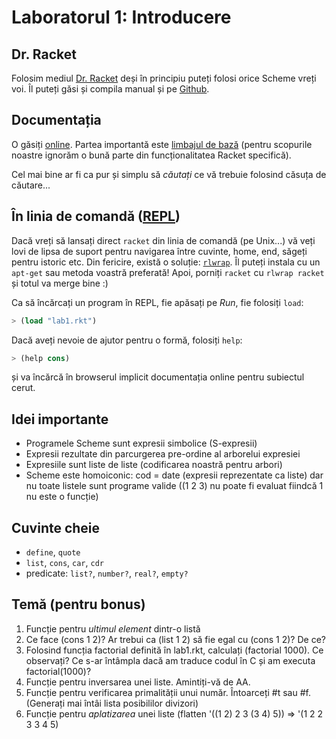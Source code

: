 # Laboratorul 1: Introducere

## Dr. Racket
Folosim mediul [Dr. Racket](http://racket-lang.org/download/) deși în principiu puteți folosi orice Scheme vreți voi. Îl puteți găsi și compila manual și pe [Github](https://github.com/plt/racket).

## Documentația
O găsiți [online](http://docs.racket-lang.org/). Partea importantă este [limbajul de bază](http://docs.racket-lang.org/reference/index.html) (pentru scopurile noastre ignorăm o bună parte din funcționalitatea Racket specifică).

Cel mai bine ar fi ca pur și simplu să *căutați* ce vă trebuie folosind căsuța de căutare...

## În linia de comandă ([REPL](http://en.wikipedia.org/wiki/Read%E2%80%93eval%E2%80%93print_loop))
Dacă vreți să lansați direct `racket` din linia de comandă (pe Unix...) vă veți lovi de lipsa de suport pentru navigarea între cuvinte, home, end, săgeți pentru istoric etc.
Din fericire, există o soluție: [`rlwrap`](http://freecode.com/projects/rlwrap). Îl puteți instala cu un `apt-get` sau metoda voastră preferată!
Apoi, porniți `racket` cu `rlwrap racket` și totul va merge bine :)

Ca să încărcați un program în REPL, fie apăsați pe *Run*, fie folosiți `load`:

```scheme
> (load "lab1.rkt")
```

Dacă aveți nevoie de ajutor pentru o formă, folosiți `help`:

```scheme
> (help cons)
```

și va încărcă în browserul implicit documentația online pentru subiectul cerut.
        
## Idei importante
* Programele Scheme sunt expresii simbolice (S-expresii)
* Expresii rezultate din parcurgerea pre-ordine al arborelui expresiei
* Expresiile sunt liste de liste (codificarea noastră pentru arbori)
* Scheme este homoiconic: cod = date (expresii reprezentate ca liste) dar nu
  toate listele sunt programe valide ((1 2 3) nu poate fi evaluat fiindcă 1 nu este
  o funcție)
  
## Cuvinte cheie
* `define`, `quote`
* `list`, `cons`, `car`, `cdr`
* predicate: `list?`, `number?`, `real?`, `empty?` 

## Temă (pentru bonus)
1. Funcție pentru *ultimul element* dintr-o listă
1. Ce face (cons 1 2)? Ar trebui ca (list 1 2) să fie egal cu (cons 1 2)? De ce?
1. Folosind funcția factorial definită în lab1.rkt, calculați (factorial 1000). Ce observați? Ce s-ar întâmpla dacă am traduce codul în C și am executa factorial(1000)?
1. Funcție pentru inversarea unei liste. Amintiți-vă de AA.
1. Funcție pentru verificarea primalității unui număr. Întoarceți #t sau #f. (Generați mai întâi lista posibililor divizori)
1. Funcție pentru *aplatizarea* unei liste (flatten '((1 2) 2 3 (3 4) 5)) => '(1 2 2 3 3 4 5) 


